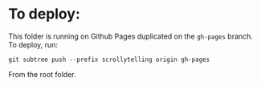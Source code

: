 <h1>To deploy:</h1>

This folder is running on Github Pages duplicated on the `gh-pages` branch. To deploy, run:

```git subtree push --prefix scrollytelling origin gh-pages```

From the root folder.
